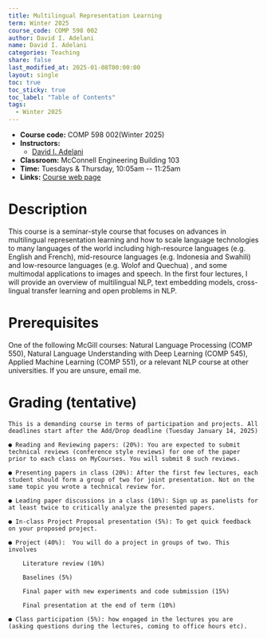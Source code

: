 ```yaml
---
title: Multilingual Representation Learning
term: Winter 2025
course_code: COMP 598 002
author: David I. Adelani
name: David I. Adelani
categories: Teaching
share: false
last_modified_at: 2025-01-08T00:00:00
layout: single
toc: true
toc_sticky: true
toc_label: "Table of Contents"
tags:
  - Winter 2025
---
```


* **Course code:** COMP 598 002(Winter 2025)
* **Instructors:** 
  * [David I. Adelani](https://dadelani.github.io)
* **Classroom:** McConnell Engineering Building 103
* **Time:** Tuesdays & Thursday,  10:05am -- 11:25am 
* **Links:** [Course web page](https://sites.google.com/view/comp598-002-mrl/home)

# Description

  This course is a seminar-style course that focuses on advances in multilingual representation learning and how to scale language technologies to many languages of the world including high-resource languages (e.g. English and French), mid-resource languages (e.g. Indonesia and Swahili) and low-resource languages (e.g. Wolof and Quechua)  ,  and some multimodal applications to images and speech. In the first four lectures, I will provide an overview of multilingual NLP, text embedding models, cross-lingual transfer learning and open problems in NLP. 

# Prerequisites

  One of the following McGill courses: Natural Language Processing (COMP 550), Natural Language Understanding with Deep Learning (COMP 545), Applied Machine Learning (COMP 551), or a relevant NLP course at other universities. If you are unsure, email me.
 
# Grading (tentative)

  
    This is a demanding course in terms of participation and projects. All deadlines start after the Add/Drop deadline (Tuesday January 14, 2025)

    ● Reading and Reviewing papers: (20%): You are expected to submit technical reviews (conference style reviews) for one of the paper prior to each class on MyCourses. You will submit 8 such reviews.

    ● Presenting papers in class (20%): After the first few lectures, each student should form a group of two for joint presentation. Not on the same topic you wrote a technical review for. 

    ● Leading paper discussions in a class (10%): Sign up as panelists for at least twice to critically analyze the presented papers.

    ● In-class Project Proposal presentation (5%): To get quick feedback on your proposed project. 

    ● Project (40%):  You will do a project in groups of two. This involves

        Literature review (10%)

        Baselines (5%)

        Final paper with new experiments and code submission (15%)

        Final presentation at the end of term (10%)

    ● Class participation (5%): how engaged in the lectures you are (asking questions during the lectures, coming to office hours etc).
